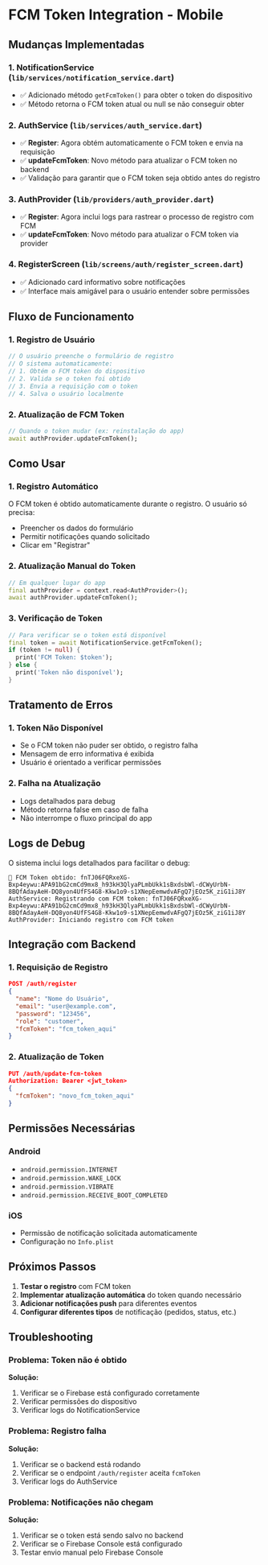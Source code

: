 # FCM Token Integration - Mobile

## Mudanças Implementadas

### 1. **NotificationService** (`lib/services/notification_service.dart`)
- ✅ Adicionado método `getFcmToken()` para obter o token do dispositivo
- ✅ Método retorna o FCM token atual ou null se não conseguir obter

### 2. **AuthService** (`lib/services/auth_service.dart`)
- ✅ **Register**: Agora obtém automaticamente o FCM token e envia na requisição
- ✅ **updateFcmToken**: Novo método para atualizar o FCM token no backend
- ✅ Validação para garantir que o FCM token seja obtido antes do registro

### 3. **AuthProvider** (`lib/providers/auth_provider.dart`)
- ✅ **Register**: Agora inclui logs para rastrear o processo de registro com FCM
- ✅ **updateFcmToken**: Novo método para atualizar o FCM token via provider

### 4. **RegisterScreen** (`lib/screens/auth/register_screen.dart`)
- ✅ Adicionado card informativo sobre notificações
- ✅ Interface mais amigável para o usuário entender sobre permissões

## Fluxo de Funcionamento

### 1. **Registro de Usuário**
```dart
// O usuário preenche o formulário de registro
// O sistema automaticamente:
// 1. Obtém o FCM token do dispositivo
// 2. Valida se o token foi obtido
// 3. Envia a requisição com o token
// 4. Salva o usuário localmente
```

### 2. **Atualização de FCM Token**
```dart
// Quando o token mudar (ex: reinstalação do app)
await authProvider.updateFcmToken();
```

## Como Usar

### 1. **Registro Automático**
O FCM token é obtido automaticamente durante o registro. O usuário só precisa:
- Preencher os dados do formulário
- Permitir notificações quando solicitado
- Clicar em "Registrar"

### 2. **Atualização Manual do Token**
```dart
// Em qualquer lugar do app
final authProvider = context.read<AuthProvider>();
await authProvider.updateFcmToken();
```

### 3. **Verificação de Token**
```dart
// Para verificar se o token está disponível
final token = await NotificationService.getFcmToken();
if (token != null) {
  print('FCM Token: $token');
} else {
  print('Token não disponível');
}
```

## Tratamento de Erros

### 1. **Token Não Disponível**
- Se o FCM token não puder ser obtido, o registro falha
- Mensagem de erro informativa é exibida
- Usuário é orientado a verificar permissões

### 2. **Falha na Atualização**
- Logs detalhados para debug
- Método retorna false em caso de falha
- Não interrompe o fluxo principal do app

## Logs de Debug

O sistema inclui logs detalhados para facilitar o debug:

```
🔔 FCM Token obtido: fnTJ06FQRxeXG-Bxp4eywu:APA91bG2cmCd9mx8_h93kH3QlyaPLmbUkk1sBxdsbWl-dCWyUrbN-8BQfAdayAeH-DQ8yon4UfFS4G8-Kkw1o9-s1XNepEemwdvAFgQ7jEOz5K_ziG1iJ8Y
AuthService: Registrando com FCM token: fnTJ06FQRxeXG-Bxp4eywu:APA91bG2cmCd9mx8_h93kH3QlyaPLmbUkk1sBxdsbWl-dCWyUrbN-8BQfAdayAeH-DQ8yon4UfFS4G8-Kkw1o9-s1XNepEemwdvAFgQ7jEOz5K_ziG1iJ8Y
AuthProvider: Iniciando registro com FCM token
```

## Integração com Backend

### 1. **Requisição de Registro**
```json
POST /auth/register
{
  "name": "Nome do Usuário",
  "email": "user@example.com",
  "password": "123456",
  "role": "customer",
  "fcmToken": "fcm_token_aqui"
}
```

### 2. **Atualização de Token**
```json
PUT /auth/update-fcm-token
Authorization: Bearer <jwt_token>
{
  "fcmToken": "novo_fcm_token_aqui"
}
```

## Permissões Necessárias

### Android
- `android.permission.INTERNET`
- `android.permission.WAKE_LOCK`
- `android.permission.VIBRATE`
- `android.permission.RECEIVE_BOOT_COMPLETED`

### iOS
- Permissão de notificação solicitada automaticamente
- Configuração no `Info.plist`

## Próximos Passos

1. **Testar o registro** com FCM token
2. **Implementar atualização automática** do token quando necessário
3. **Adicionar notificações push** para diferentes eventos
4. **Configurar diferentes tipos** de notificação (pedidos, status, etc.)

## Troubleshooting

### Problema: Token não é obtido
**Solução:**
1. Verificar se o Firebase está configurado corretamente
2. Verificar permissões do dispositivo
3. Verificar logs do NotificationService

### Problema: Registro falha
**Solução:**
1. Verificar se o backend está rodando
2. Verificar se o endpoint `/auth/register` aceita `fcmToken`
3. Verificar logs do AuthService

### Problema: Notificações não chegam
**Solução:**
1. Verificar se o token está sendo salvo no backend
2. Verificar se o Firebase Console está configurado
3. Testar envio manual pelo Firebase Console 